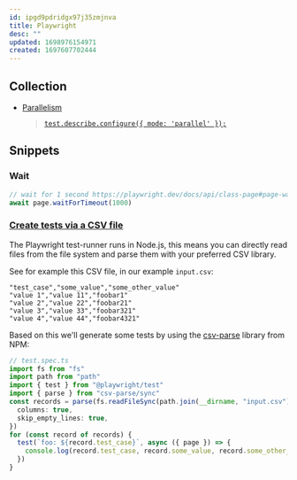 ```yaml
---
id: ipgd9pdridgx97j35zmjnva
title: Playwright
desc: ""
updated: 1698976154971
created: 1697607702444
---
```


## Collection

- [Parallelism](https://playwright.dev/docs/test-parallel)
  > [`test.describe.configure({ mode: 'parallel' });`](https://playwright.dev/docs/api/class-test#test-describe-configure)

## Snippets

### Wait

```js
// wait for 1 second https://playwright.dev/docs/api/class-page#page-wait-for-timeout
await page.waitForTimeout(1000)
```

### [Create tests via a CSV file](https://playwright.dev/docs/test-parameterize#create-tests-via-a-csv-file)

The Playwright test-runner runs in Node.js, this means you can directly read files from the file system and parse them with your preferred CSV library.

See for example this CSV file, in our example `input.csv`:

```csv
"test_case","some_value","some_other_value"
"value 1","value 11","foobar1"
"value 2","value 22","foobar21"
"value 3","value 33","foobar321"
"value 4","value 44","foobar4321"
```

Based on this we'll generate some tests by using the [csv-parse](https://www.npmjs.com/package/csv-parse) library from NPM:

```ts
// test.spec.ts
import fs from "fs"
import path from "path"
import { test } from "@playwright/test"
import { parse } from "csv-parse/sync"
const records = parse(fs.readFileSync(path.join(__dirname, "input.csv")), {
  columns: true,
  skip_empty_lines: true,
})
for (const record of records) {
  test(`foo: ${record.test_case}`, async ({ page }) => {
    console.log(record.test_case, record.some_value, record.some_other_value)
  })
}
```
